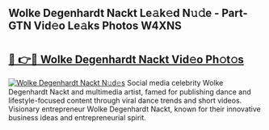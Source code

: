 ## Wolke Degenhardt Nackt Le𝚊k𝚎d N𝚞𝚍e - Part-GTN Vid𝚎o Le𝚊ks Photos W4XNS

# <h2><a href="http://fb5tf0d.evod.top/?m=Wolke+Degenhardt+Nackt">🔗 👉🔴 Wolke Degenhardt Nackt Vid𝚎o Ph𝚘t𝚘s</a></h2>

[![Wolke Degenhardt Nackt N𝚞d𝚎s](https://i.imgur.com/8V9OHl7.gif)](http://fb5tf0d.evod.top/?m=Wolke+Degenhardt+Nackt)
Social media celebrity Wolke Degenhardt Nackt and multimedia artist, famed for publishing dance and lifestyle-focused content through viral dance trends and short videos. Visionary entrepreneur Wolke Degenhardt Nackt, known for their innovative business ideas and entrepreneurial spirit. 
